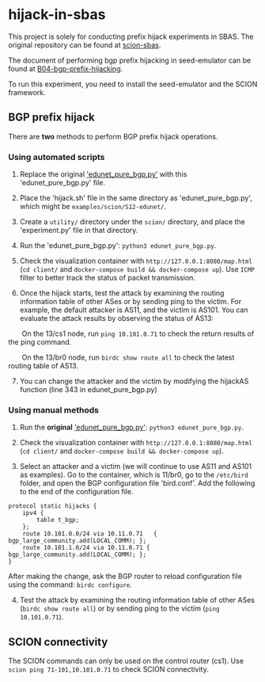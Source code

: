 # hijack-in-sbas
This project is solely for conducting prefix hijack experiments in SBAS. The original repository can be found at [scion-sbas](https://github.com/netsys-lab/seed-emulator/tree/feature/scion-sbas/).

The document of performing bgp prefix hijacking in seed-emulator can be found at [B04-bgp-prefix-hijacking](https://github.com/seed-labs/seed-emulator/tree/master/examples/B04-bgp-prefix-hijacking).

To run this experiment, you need to install the seed-emulator and the SCION framework.

## BGP prefix hijack
There are **two** methods to perform BGP prefix hijack operations.

### Using automated scripts
1. Replace the original ['edunet_pure_bgp.py'](https://github.com/netsys-lab/seed-emulator/blob/feature/scion-sbas/examples/scion/S12-edunet/edunet_pure_bgp.py) with this 'edunet_pure_bgp.py' file.

2. Place the 'hijack.sh' file in the same directory as 'edunet_pure_bgp.py', which might be `examples/scion/S12-edunet/`.

3. Create a `utility/` directory under the `scion/` directory, and place the 'experiment.py' file in that directory.

4. Run the 'edunet_pure_bgp.py': `python3 edunet_pure_bgp.py`.

5. Check the visualization container with `http://127.0.0.1:8080/map.html` (`cd client/` and `docker-compose build && docker-compose up`). Use `ICMP` filter to better track the status of packet transmission.

6. Once the hijack starts, test the attack by examining the routing information table of other ASes or by sending ping to the victim.
For example, the default attacker is AS11, and the victim is AS101. You can evaluate the attack results by observing the status of AS13:

&nbsp;&nbsp;&nbsp;&nbsp;&nbsp;&nbsp;&nbsp;On the 13/cs1 node, run `ping 10.101.0.71` to check the return results of the ping command.

&nbsp;&nbsp;&nbsp;&nbsp;&nbsp;&nbsp;&nbsp;On the 13/br0 node, run `birdc show route all` to check the latest routing table of AS13.

7. You can change the attacker and the victim by modifying the hijackAS function (line 343 in edunet_pure_bgp.py)

### Using manual methods
1. Run the **original** ['edunet_pure_bgp.py'](https://github.com/netsys-lab/seed-emulator/blob/feature/scion-sbas/examples/scion/S12-edunet/edunet_pure_bgp.py): `python3 edunet_pure_bgp.py`.

2. Check the visualization container with `http://127.0.0.1:8080/map.html` (`cd client/` and `docker-compose build && docker-compose up`).

3. Select an attacker and a victim (we will continue to use AS11 and AS101 as examples). Go to the container, which is 11/br0, go to the `/etc/bird` folder, and open the BGP configuration file 'bird.conf'. Add the following to the end of the configuration file.
```
protocol static hijacks {
    ipv4 {
        table t_bgp;
    };
    route 10.101.0.0/24 via 10.11.0.71   { bgp_large_community.add(LOCAL_COMM); };
    route 10.101.1.0/24 via 10.11.0.71 { bgp_large_community.add(LOCAL_COMM); };
}
```
After making the change, ask the BGP router to reload configuration file using the command: `birdc configure`.

4. Test the attack by examining the routing information table of other ASes (`birdc show route all`) or by sending ping to the victim (`ping 10.101.0.71`).

## SCION connectivity
The SCION commands can only be used on the control router (cs1). Use `scion ping 71-101,10.101.0.71` to check SCION connectivity.
